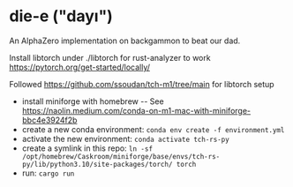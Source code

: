 # die-e ("dayı")
An AlphaZero implementation on backgammon to beat our dad.


Install libtorch under ./libtorch for rust-analyzer to work
https://pytorch.org/get-started/locally/

Followed https://github.com/ssoudan/tch-m1/tree/main for libtorch setup

- install miniforge with homebrew -- See https://naolin.medium.com/conda-on-m1-mac-with-miniforge-bbc4e3924f2b
- create a new conda environment: `conda env create -f environment.yml`
- activate the new environment: `conda activate tch-rs-py`
- create a symlink in this repo: `ln -sf /opt/homebrew/Caskroom/miniforge/base/envs/tch-rs-py/lib/python3.10/site-packages/torch/ torch`
- run: `cargo run`